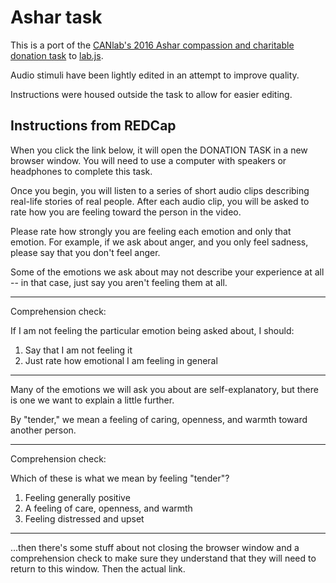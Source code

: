 # Ashar task

This is a port of the [CANlab's 2016 Ashar compassion and charitable donation task](https://github.com/canlab/Paradigms_Public/tree/master/2016_Ashar_Empathy_CompassionMeditation/EPrimeScripts) to [lab.js](https://lab.js.org/).

Audio stimuli have been lightly edited in an attempt to improve quality.

Instructions were housed outside the task to allow for easier editing.

## Instructions from REDCap

When you click the link below, it will open the DONATION TASK in a new browser window. You will need to use a computer with speakers or headphones to complete this task.

Once you begin, you will listen to a series of short audio clips describing real-life stories of real people. After each audio clip, you will be asked to rate how you are feeling toward the person in the video. 

Please rate how strongly you are feeling each emotion and only that emotion.  For example, if we ask about anger, and you only feel sadness, please say that you don't feel anger. 

Some of the emotions we ask about may not describe your experience at all -- in that case, just say you aren't feeling them at all.

-------

Comprehension check:

If I am not feeling the particular emotion being asked about, I should:

1. Say that I am not feeling it
2. Just rate how emotional I am feeling in general

-------

Many of the emotions we will ask you about are self-explanatory, but there is one we want to explain a little further. 

By "tender," we mean a feeling of caring, openness, and warmth toward another person.

-------

Comprehension check:

Which of these is what we mean by feeling "tender"?

1. Feeling generally positive
2. A feeling of care, openness, and warmth
3. Feeling distressed and upset

------- 

...then there's some stuff about not closing the browser window and a comprehension check to make sure they understand that they will need to return to this window. Then the actual link.
